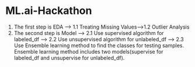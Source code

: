 # ML.ai-Hackathon

1. The first step is EDA --> 1.1 Treating Missing Values-->1.2 Outlier Analysis
2. The second step is Model --> 2.1 Use supervised algorithm for labeled_df --> 2.2 Use unsupervised algorithm for unlabeled_df --> 2.3 Use Ensemble learning method to find the classes for testing samples. Ensemble learning method includes two models(supervise for labeled_df and unsupervise for unlabeled_df).
